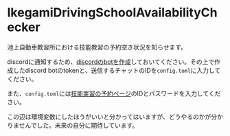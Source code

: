 # IkegamiDrivingSchoolAvailabilityChecker

池上自動車教習所における技能教習の予約空き状況を知らせます。

discordに通知するため、[discordのbotを作成](https://discord.com/developers/applications)しておいてください。その上で作成したdiscord botのtokenと、送信するチャットのIDを`config.toml`に入力してください。

また、`config.toml`には[技能実習の予約ページ](https://www.e-license.jp/el31/mSg1DWxRvAI-brGQYS-1OA%3D%3D)のIDとパスワードを入力してください。

この辺は環境変数にしたほうがいいと分かってはいますが、どうやるのかが分かりませんでした。未来の自分に期待しています。

